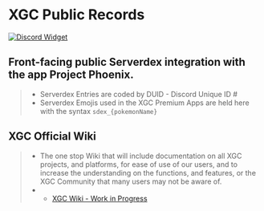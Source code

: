 # XGC Public Records
[![Discord Widget](https://discord.com/api/guilds/829181609156411463/widget.png?style=banner2)](https://discord.gg/Xieon)

## Front-facing public Serverdex integration with the app Project Phoenix. 
> * Serverdex Entries are coded by DUID - Discord Unique ID #
> * Serverdex Emojis used in the XGC Premium Apps are held here with the syntax ``sdex_{pokemonName}``

## XGC Official Wiki
> * The one stop Wiki that will include documentation on all XGC projects, and platforms, for ease of use of our users, and to increase the understanding on the functions, and features, or the XGC Community that many users may not be aware of. 
> * * [XGC Wiki - Work in Progress](https://github.com/Xieons-Gaming-Corner/public_records/wiki)


